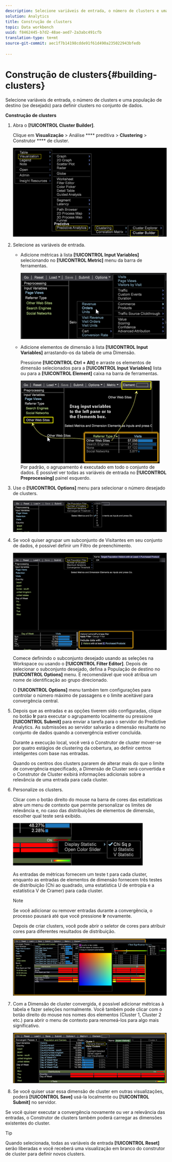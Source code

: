 ```yaml
---
description: Selecione variáveis de entrada, o número de clusters e uma população de destino (se desejado) para definir clusters no conjunto de dados.
solution: Analytics
title: Construção de clusters
topic: Data workbench
uuid: f8462445-b7d2-48ae-aed7-2a3abc491cfb
translation-type: tm+mt
source-git-commit: aec1f7b14198cdde91f61d490a235022943bfedb

---
```



# Construção de clusters{#building-clusters}

Selecione variáveis de entrada, o número de clusters e uma população de destino (se desejado) para definir clusters no conjunto de dados.

**Construção de clusters**

1. Abra o **[!UICONTROL Cluster Builder]**.

   Clique em **Visualização** > Análise **** preditiva > **Clustering** > Construtor **** de cluster.

   ![](assets/cluster-builder-step1.png)

1. Selecione as variáveis de entrada.

   * Adicione métricas à lista **[!UICONTROL Input Variables]** selecionando no **[!UICONTROL Metric]** menu da barra de ferramentas.

      ![](assets/cluster_metric_select.png)

   * Adicione elementos de dimensão à lista **[!UICONTROL Input Variables]** arrastando-os da tabela de uma Dimensão.

      Pressione **[!UICONTROL Ctrl + Alt]** e arraste os elementos de dimensão selecionados para a **[!UICONTROL Input Variables]** lista ou para a **[!UICONTROL Element]** caixa na barra de ferramentas.

      ![](assets/cluster_dim_select.png)
   Por padrão, o agrupamento é executado em todo o conjunto de dados. É possível ver todas as variáveis de entrada no **[!UICONTROL Preprocessing]** painel esquerdo.
1. Use o **[!UICONTROL Options]** menu para selecionar o número desejado de clusters.

   ![](assets/build_cluster_2.png)

1. Se você quiser agrupar um subconjunto de Visitantes em seu conjunto de dados, é possível definir um Filtro de preenchimento.

   ![](assets/build_cluster_3.png)

   Comece definindo o subconjunto desejado usando as seleções na Workspace ou usando o **[!UICONTROL Filter Editor]**. Depois de selecionar o subconjunto desejado, defina a População de destino no **[!UICONTROL Options]** menu. É recomendável que você atribua um nome de identificação ao grupo direcionado.

   O **[!UICONTROL Options]** menu também tem configurações para controlar o número máximo de passagens e o limite aceitável para convergência central.

1. Depois que as entradas e as opções tiverem sido configuradas, clique no botão **Ir** para executar o agrupamento localmente ou pressione **[!UICONTROL Submit]** para enviar a tarefa para o servidor do Predictive Analytics. As submissões ao servidor salvarão a dimensão resultante no conjunto de dados quando a convergência estiver concluída.

   Durante a execução local, você verá o Construtor de cluster mover-se por quatro estágios de clustering da cobertura, ao definir centros inteligentes com base nas entradas.

   Quando os centros dos clusters pararem de alterar mais do que o limite de convergência especificado, a Dimensão de Cluster será convertida e o Construtor de Cluster exibirá informações adicionais sobre a relevância de uma entrada para cada cluster.

1. Personalize os clusters.

   Clicar com o botão direito do mouse na barra de cores das estatísticas abre um menu de contexto que permite personalizar os limites de relevância e, no caso das distribuições de elementos de dimensão, escolher qual teste será exibido.

   ![](assets/build_cluster_7.png)

   As entradas de métricas fornecem um teste t para cada cluster, enquanto as entradas de elementos de dimensão fornecem três testes de distribuição (Chi ao quadrado, uma estatística U de entropia e a estatística V de Cramer) para cada cluster.

   >[!NOTE]
   >
   >Se você adicionar ou remover entradas durante a convergência, o processo pausará até que você pressione **Ir** novamente.

   Depois de criar clusters, você pode abrir o seletor de cores para atribuir cores para diferentes resultados de distribuição.

   ![](assets/build_cluster_5.png)

1. Com a Dimensão de cluster convergida, é possível adicionar métricas à tabela e fazer seleções normalmente. Você também pode clicar com o botão direito do mouse nos nomes dos elementos (Cluster 1, Cluster 2 etc.) para abrir o menu de contexto para renomeá-los para algo mais significativo.

   ![](assets/build_cluster_6.png)

1. Se você quiser usar essa dimensão de cluster em outras visualizações, poderá **[!UICONTROL Save]** usá-la localmente ou **[!UICONTROL Submit]** no servidor.

Se você quiser executar a convergência novamente ou ver a relevância das entradas, o Construtor de clusters também poderá carregar as dimensões existentes do cluster.

>[!TIP]
>
>Quando selecionada, todas as variáveis de entrada **[!UICONTROL Reset]** serão liberadas e você receberá uma visualização em branco do construtor de cluster para definir novos clusters.

